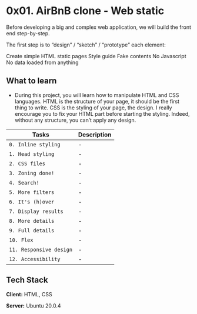 
# 0x01. AirBnB clone - Web static

Before developing a big and complex web application, we will build the front end step-by-step.

The first step is to “design” / “sketch” / “prototype” each element:

Create simple HTML static pages
Style guide
Fake contents
No Javascript
No data loaded from anything

## What to learn
- During this project, you will learn how to manipulate HTML and CSS languages. HTML is the structure of your page, it should be the first thing to write. CSS is the styling of your page, the design. I really encourage you to fix your HTML part before starting the styling. Indeed, without any structure, you can’t apply any design.

| Tasks             | Description                                                                |
| ----------------- | ------------------------------------------------------------------ |
| `0. Inline styling` | - |
| `1. Head styling`| - |
| `2. CSS files` | - |
| `3. Zoning done!` | - |
| `4. Search!` | - |
| `5. More filters` | - |
| `6. It's (h)over` | - |
| `7. Display results`| - |
| `8. More details` | - |
| `9. Full details` | - |
| `10. Flex` | - |
| `11. Responsive design` | - |
| `12. Accessibility` | - |



## Tech Stack

**Client:** HTML, CSS

**Server:** Ubuntu 20.0.4

